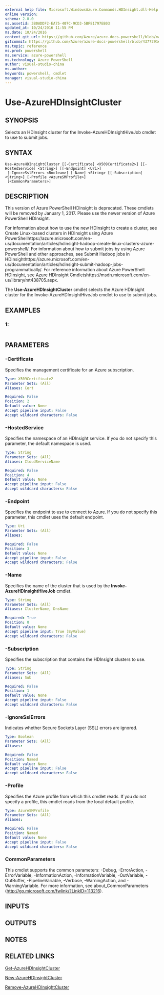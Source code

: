 ```yaml
---
external help file: Microsoft.WindowsAzure.Commands.HDInsight.dll-Help.xml
online version: 
schema: 2.0.0
ms.assetid: 3B0ADDF2-EA75-407C-9CD3-5BF81797EB03
updated_at: 10/24/2016 11:55 PM
ms.date: 10/24/2016
content_git_url: https://github.com/Azure/azure-docs-powershell/blob/master/azureps-cmdlets-docs/ServiceManagement/Azure.HDInsight/v3.0.0/Use-AzureHDInsightCluster.md
gitcommit: https://github.com/Azure/azure-docs-powershell/blob/4377291ee360e58e2c1c5d644155daf6a0279055/azureps-cmdlets-docs/ServiceManagement/Azure.HDInsight/v3.0.0/Use-AzureHDInsightCluster.md
ms.topic: reference
ms.prod: powershell
ms.service: azure-powershell
ms.technology: Azure PowerShell
author: visual-studio-china
ms.author: 
keywords: powershell, cmdlet
manager: visual-studio-china
---
```


# Use-AzureHDInsightCluster

## SYNOPSIS
Selects an HDInsight cluster for the Invoke-AzureHDInsightHiveJob cmdlet to use to submit jobs.

## SYNTAX

```
Use-AzureHDInsightCluster [[-Certificate] <X509Certificate2>] [[-HostedService] <String>] [[-Endpoint] <Uri>]
 [-IgnoreSslErrors <Boolean>] [-Name] <String> [[-Subscription] <String>] [-Profile <AzureSMProfile>]
 [<CommonParameters>]
```

## DESCRIPTION
This version of Azure PowerShell HDInsight is deprecated.
These cmdlets will be removed by January 1, 2017.
Please use the newer version of Azure PowerShell HDInsight.

For information about how to use the new HDInsight to create a cluster, see Create Linux-based clusters in HDInsight using Azure PowerShellhttps://azure.microsoft.com/en-us/documentation/articles/hdinsight-hadoop-create-linux-clusters-azure-powershell/.
For information about how to submit jobs by using Azure PowerShell and other approaches, see Submit Hadoop jobs in HDInsighthttps://azure.microsoft.com/en-us/documentation/articles/hdinsight-submit-hadoop-jobs-programmatically/.
For reference information about Azure PowerShell HDInsight, see Azure HDInsight Cmdletshttps://msdn.microsoft.com/en-us/library/mt438705.aspx.

The **Use-AzureHDInsightCluster** cmdlet selects the Azure HDInsight cluster for the Invoke-AzureHDInsightHiveJob cmdlet to use to submit jobs.

## EXAMPLES

### 1:
```

```

## PARAMETERS

### -Certificate
Specifies the management certificate for an Azure subscription.

```yaml
Type: X509Certificate2
Parameter Sets: (All)
Aliases: Cert

Required: False
Position: 2
Default value: None
Accept pipeline input: False
Accept wildcard characters: False
```

### -HostedService
Specifies the namespace of an HDInsight service.
If you do not specify this parameter, the default namespace is used.

```yaml
Type: String
Parameter Sets: (All)
Aliases: CloudServiceName

Required: False
Position: 4
Default value: None
Accept pipeline input: False
Accept wildcard characters: False
```

### -Endpoint
Specifies the endpoint to use to connect to Azure.
If you do not specify this parameter, this cmdlet uses the default endpoint.

```yaml
Type: Uri
Parameter Sets: (All)
Aliases: 

Required: False
Position: 3
Default value: None
Accept pipeline input: False
Accept wildcard characters: False
```

### -Name
Specifies the name of the cluster that is used by the **Invoke-AzureHDInsightHiveJob** cmdlet.

```yaml
Type: String
Parameter Sets: (All)
Aliases: ClusterName, DnsName

Required: True
Position: 0
Default value: None
Accept pipeline input: True (ByValue)
Accept wildcard characters: False
```

### -Subscription
Specifies the subscription that contains the HDInsight clusters to use.

```yaml
Type: String
Parameter Sets: (All)
Aliases: Sub

Required: False
Position: 1
Default value: None
Accept pipeline input: False
Accept wildcard characters: False
```

### -IgnoreSslErrors
Indicates whether Secure Sockets Layer (SSL) errors are ignored.

```yaml
Type: Boolean
Parameter Sets: (All)
Aliases: 

Required: False
Position: Named
Default value: None
Accept pipeline input: False
Accept wildcard characters: False
```

### -Profile
Specifies the Azure profile from which this cmdlet reads.
If you do not specify a profile, this cmdlet reads from the local default profile.

```yaml
Type: AzureSMProfile
Parameter Sets: (All)
Aliases: 

Required: False
Position: Named
Default value: None
Accept pipeline input: False
Accept wildcard characters: False
```

### CommonParameters
This cmdlet supports the common parameters: -Debug, -ErrorAction, -ErrorVariable, -InformationAction, -InformationVariable, -OutVariable, -OutBuffer, -PipelineVariable, -Verbose, -WarningAction, and -WarningVariable. For more information, see about_CommonParameters (http://go.microsoft.com/fwlink/?LinkID=113216).

## INPUTS

## OUTPUTS

## NOTES

## RELATED LINKS

[Get-AzureHDInsightCluster](xref:ServiceManagement/Azure.HDInsight/v3.0.0/Get-AzureHDInsightCluster.md)

[New-AzureHDInsightCluster](xref:ServiceManagement/Azure.HDInsight/v3.0.0/New-AzureHDInsightCluster.md)

[Remove-AzureHDInsightCluster](xref:ServiceManagement/Azure.HDInsight/v3.0.0/Remove-AzureHDInsightCluster.md)



